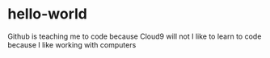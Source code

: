 # hello-world
Github is teaching me to code because Cloud9 will not
I like to learn to code because I like working with computers
